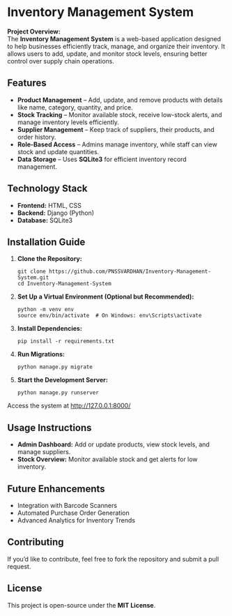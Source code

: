<h1>Inventory Management System</h1>

<p><strong>Project Overview:</strong> <br>
The <strong>Inventory Management System</strong> is a web-based application designed to help businesses efficiently track, manage, and organize their inventory. It allows users to add, update, and monitor stock levels, ensuring better control over supply chain operations.
</p>

<h2>Features</h2>
<ul>
  <li><strong>Product Management</strong> – Add, update, and remove products with details like name, category, quantity, and price.</li>
  <li><strong>Stock Tracking</strong> – Monitor available stock, receive low-stock alerts, and manage inventory levels efficiently.</li>
  <li><strong>Supplier Management</strong> – Keep track of suppliers, their products, and order history.</li>
  <li><strong>Role-Based Access</strong> – Admins manage inventory, while staff can view stock and update quantities.</li>
  <li><strong>Data Storage</strong> – Uses <strong>SQLite3</strong> for efficient inventory record management.</li>
</ul>

<h2>Technology Stack</h2>
<ul>
  <li><strong>Frontend:</strong> HTML, CSS</li>
  <li><strong>Backend:</strong> Django (Python)</li>
  <li><strong>Database:</strong> SQLite3</li>
</ul>

<h2>Installation Guide</h2>
<ol>
  <li><strong>Clone the Repository:</strong> 
    <pre><code>git clone https://github.com/PNSSVARDHAN/Inventory-Management-System.git
cd Inventory-Management-System</code></pre>
  </li>
  <li><strong>Set Up a Virtual Environment (Optional but Recommended):</strong> 
    <pre><code>python -m venv env  
source env/bin/activate  # On Windows: env\Scripts\activate</code></pre>
  </li>
  <li><strong>Install Dependencies:</strong> 
    <pre><code>pip install -r requirements.txt</code></pre>
  </li>
  <li><strong>Run Migrations:</strong> 
    <pre><code>python manage.py migrate</code></pre>
  </li>
  <li><strong>Start the Development Server:</strong> 
    <pre><code>python manage.py runserver</code></pre>
  </li>
</ol>

<p>Access the system at <a href="http://127.0.0.1:8000/" target="_blank">http://127.0.0.1:8000/</a></p>

<h2>Usage Instructions</h2>
<ul>
  <li><strong>Admin Dashboard:</strong> Add or update products, view stock levels, and manage suppliers.</li>
  <li><strong>Stock Overview:</strong> Monitor available stock and get alerts for low inventory.</li>
</ul>

<h2>Future Enhancements</h2>
<ul>
  <li>Integration with Barcode Scanners</li>
  <li>Automated Purchase Order Generation</li>
  <li>Advanced Analytics for Inventory Trends</li>
</ul>

<h2>Contributing</h2>
<p>If you’d like to contribute, feel free to fork the repository and submit a pull request.</p>

<h2>License</h2>
<p>This project is open-source under the <strong>MIT License</strong>.</p>

